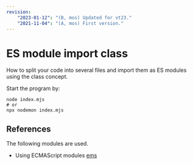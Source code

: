 ```yaml
---
revision: 
    "2023-01-12": "(B, mos) Updated for vt23."
    "2021-11-04": "(A, mos) First version."
---
```

ES module import class
==============================

How to split your code into several files and import them as ES modules using the class concept.

Start the program by:

```
node index.mjs
# or
npx nodemon index.mjs
```



References
-----------------------------

The following modules are used.

* Using ECMAScript modules [ems](https://nodejs.org/api/esm.html)
